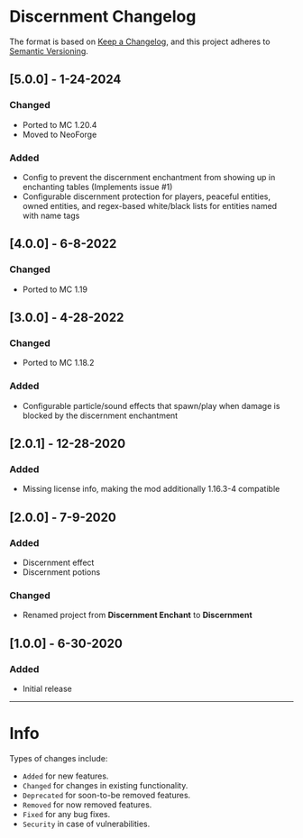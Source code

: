 # Discernment Changelog
The format is based on [Keep a Changelog](https://keepachangelog.com/en/1.0.0/), and this project adheres to [Semantic Versioning](https://semver.org/spec/v2.0.0.html).

## [5.0.0] - 1-24-2024
### Changed
- Ported to MC 1.20.4
- Moved to NeoForge
### Added
- Config to prevent the discernment enchantment from showing up in enchanting tables (Implements issue #1)
- Configurable discernment protection for players, peaceful entities, owned entities, and regex-based white/black lists for entities named with name tags

## [4.0.0] - 6-8-2022
### Changed
- Ported to MC 1.19

## [3.0.0] - 4-28-2022
### Changed
- Ported to MC 1.18.2
### Added
- Configurable particle/sound effects that spawn/play when damage is blocked by the discernment enchantment

## [2.0.1] - 12-28-2020
### Added
- Missing license info, making the mod additionally 1.16.3-4 compatible

## [2.0.0] - 7-9-2020
### Added
- Discernment effect
- Discernment potions
### Changed
- Renamed project from **Discernment Enchant** to **Discernment**

## [1.0.0] - 6-30-2020
### Added
- Initial release

---
# Info
Types of changes include: 
- `Added` for new features.
- `Changed` for changes in existing functionality.
- `Deprecated` for soon-to-be removed features.
- `Removed` for now removed features.
- `Fixed` for any bug fixes.
- `Security` in case of vulnerabilities.